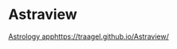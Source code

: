 # Astraview
[Astrology app](https://traagel.github.io/Astraview/)https://traagel.github.io/Astraview/
